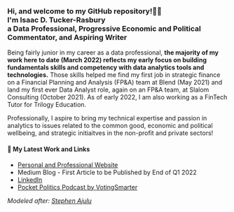 <h3>Hi, and welcome to my GitHub repository!👋🏾<br> 
I'm Isaac D. Tucker-Rasbury
<br>a Data Professional, Progressive Economic and Political Commentator, and Aspiring Writer</h3>

Being fairly junior in my career as a data professional, **the majority of my work here to date (March 2022) reflects my early focus on building fundamentals skills and competency with data analytics tools and technologies.** Those skills helped me find my first job in  strategic finance on a Financial Planning and Analysis (FP&A) team at Blend (May 2021) and land my first ever Data Analyst role, again on an FP&A team, at Slalom Consulting (October 2021). As of early 2022, I am also working as a FinTech Tutor for Trilogy Education.

Professionally, I aspire to bring my technical expertise and passion in analytics to issues related to the common good, economic and political wellbeing, and strategic initiaitves in the non-profit and private sectors!

<h4>📕 My Latest Work and Links </h4>

<!-- BLOG-POST-LIST:START -->
- [Personal and Professional Website](www.irasbury.squarespace.com)
- Medium Blog - First Article to be Published by End of Q1 2022
- [LinkedIn](https://www.linkedin.com/in/tuckerrasbury/)
- [Pocket Politics Podcast by VotingSmarter](https://open.spotify.com/show/5nVS8055RpPGlE4LpqTsbZ)
<!-- BLOG-POST-LIST:END -->

_Modeled after: [Stephen Ajulu](https://github.com/stephenajulu/stephenajulu.git)_
